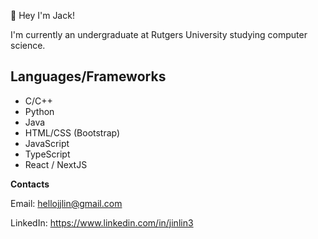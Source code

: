 👋 Hey I'm Jack!  

I'm currently an undergraduate at Rutgers University studying computer science.

## Languages/Frameworks
* C/C++
* Python
* Java
* HTML/CSS (Bootstrap)
* JavaScript
* TypeScript
* React / NextJS

**Contacts**

Email: hellojjlin@gmail.com

LinkedIn: https://www.linkedin.com/in/jinlin3
